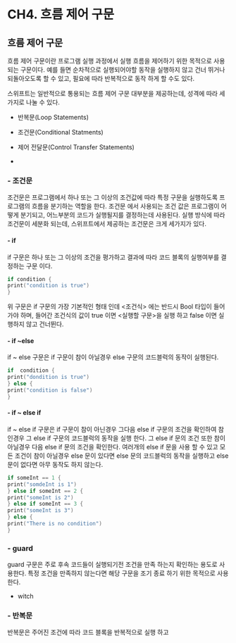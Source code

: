 # CH4. 흐름 제어 구문

## 흐름 제어 구문

흐름 제어 구문이란 프로그램 실행 과정에서 실행 흐름을 제어하기 위한 목적으로 사용되는 구문이다.
예를 들면 순차적으로 실행되어야할 동작을 실행하지 않고 건너 뛰거나 되돌아오도록 할 수 있고, 
필요에 따라 반복적으로 동작 하게 할 수도 있다.

스위프트는 일반적으로 통용되는 흐름 제어 구문 대부분을 제공하는데, 성격에 따라 세가지로 나눌 수 있다.

- 반복문(Loop Statements)
- 조건문(Conditional Statments)
- 제어 전달문(Control Transfer Statements)

-

### - 조건문
조건문은 프로그램에서 하나 또는 그 이상의 조건값에 따라 특정 구문을 실행하도록 프로그램의 흐름을 분기하는 역할을 한다.
조건문 에서 사용되는 조건 값은 프로그램이 어떻게 분기되고, 어느부분의 코드가 실행될지를 결정하는데 사용된다.
실행 방식에 따라 조건문이 세분화 되는데, 스위프트에서 제공하는 조건문은 크게 세가지가 있다.

#### - if  
if 구문은 하나 또는 그 이상의 조건을 평가하고 결과에 따라 코드 블록의 실행여부를 결정하는 구문 이다.

```swift
if condition {
print("condition is true")
}
```

위 구문은 if 구문의 가장 기본적인 형태 인데 <조건식> 에는 반드시 Bool 타입이 들어가야 하며, 
들어간 조건식의 값이 true 이면 <실행할 구문>을  실행 하고 false 이면 실행하지 않고 건너뛴다.

#### - if ~else
if ~ else 구문은 if 구문이 참이 아닐경우 else 구문의 코드블럭의 동작이 실행된다.

```swift
if  condition {
print("dondition is true")
} else { 
print("condition is false")
}
```

#### - if ~ else if
if ~ else if 구문은 if 구문이 참이 아닌경우 그다음 else if 구문의 조건을 확인하여 참인경우 그 else if 구문의 코드블럭의 동작을 실행 한다.
그 else if 문의 조건 또한 참이 아닐경우 다음 else if 문의 조건을 확인한다. 여러개의 else if 문을 사용 할 수 있고 모든 조건이 참이 아닐경우 else 문이 있다면 else 문의
코드블럭의 동작을 실행하고 else문이 없다면 아무 동작도 하지 않는다.

```swift
if someInt == 1 {
print("somdeInt is 1")
} else if someInt == 2 {
print("someInt is 2")
} else if someInt == 3 {
print("someInt is 3")
} else {
print("There is no condition")
}
```


### - guard
guard 구문은 주로 후속 코드들이 실행되기전 조건을 만족 하는지 확인하는 용도로 사용한다.
특정 조건을 만족하지 않는다면 해당 구문을 조기 종료 하기 위한 목적으로 사용한다.




- witch




### - 반복문
반복문은 주어진 조건에 따라 코드 블록을 반복적으로 실행 하고


























